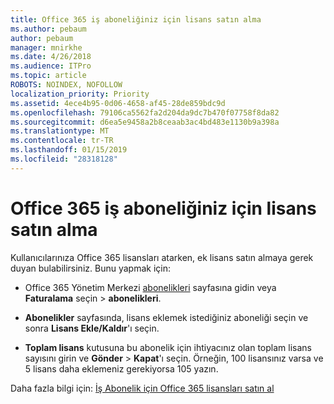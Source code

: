 ```yaml
---
title: Office 365 iş aboneliğiniz için lisans satın alma
ms.author: pebaum
author: pebaum
manager: mnirkhe
ms.date: 4/26/2018
ms.audience: ITPro
ms.topic: article
ROBOTS: NOINDEX, NOFOLLOW
localization_priority: Priority
ms.assetid: 4ece4b95-0d06-4658-af45-28de859bdc9d
ms.openlocfilehash: 79106ca5562fa2d204da9dc7b470f07758f8da82
ms.sourcegitcommit: d6ea5e9458a2b8ceaab3ac4bd483e1130b9a398a
ms.translationtype: MT
ms.contentlocale: tr-TR
ms.lasthandoff: 01/15/2019
ms.locfileid: "28318128"
---
```

# <a name="how-to-buy-licenses-for-your-office-365-business-subscription"></a>Office 365 iş aboneliğiniz için lisans satın alma

Kullanıcılarınıza Office 365 lisansları atarken, ek lisans satın almaya gerek duyan bulabilirsiniz. Bunu yapmak için:
  
- Office 365 Yönetim Merkezi [abonelikleri]( https://go.microsoft.com/fwlink/p/?linkid=842054) sayfasına gidin veya **Faturalama** seçin \> **abonelikleri**.
    
- **Abonelikler** sayfasında, lisans eklemek istediğiniz aboneliği seçin ve sonra **Lisans Ekle/Kaldır**'ı seçin.
    
- **Toplam lisans** kutusuna bu abonelik için ihtiyacınız olan toplam lisans sayısını girin ve **Gönder** \> **Kapat**'ı seçin. Örneğin, 100 lisansınız varsa ve 5 lisans daha eklemeniz gerekiyorsa 105 yazın.
    
Daha fazla bilgi için: [İş Abonelik için Office 365 lisansları satın al](https://support.office.com/article/36081d8d-b3fa-4948-8c34-e217bba825e1)
  

